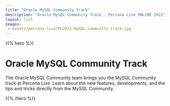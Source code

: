 ```yaml
---
title: "Oracle MySQL Community Track"
description: "Oracle MySQL Community Track - Percona Live ONLINE 2021"
layout: list
images:
 - events/percona-live/PL2021-MySQL-community-track.jpg
---
```


{{% hero %}}

# Oracle MySQL Community Track

The Oracle MySQL Community team brings you the MySQL Community track at Percona Live.  Learn about the new features, developments, and the tips and tricks directly from the MySQL Community.

{{% /hero %}}